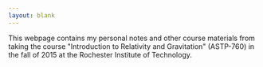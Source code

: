 ```yaml
---
layout: blank
---
```


This webpage contains my personal notes and other course materials from taking the course "Introduction to Relativity and Gravitation" (ASTP-760) in the fall of 2015 at the Rochester Institute of Technology.
